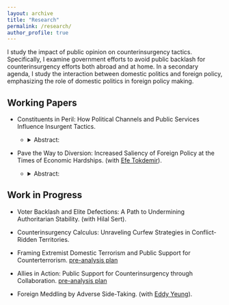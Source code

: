 ```yaml
---
layout: archive
title: "Research"
permalink: /research/
author_profile: true
---
```



I study the impact of public opinion on counterinsurgency tactics. Specifically, I examine government efforts to avoid public backlash for counterinsurgency efforts both abroad and at home. In a secondary agenda, I study the interaction between domestic politics and foreign policy, emphasizing the role of domestic politics in foreign policy making.


## Working Papers

- Constituents in Peril: How Political Channels and Public Services Influence Insurgent Tactics.
  -   <details>

        <summary>Abstract:</summary>
        Insurgents may risk their constituents' lives and protect themselves by conducting more indirect attacks against incumbent forces. Existing scholarship emphasizes the costs of civilian victimization on the responsible warring party. Extending this line of research, I ask under what conditions insurgent groups accept these costs, risking their own constituents' lives. I posit that insurgents employ riskier tactics that can put constituents' lives in danger when constituents are more likely to support the insurgency because of a lack of political channels and insufficient government public services. I test the implications of this theory using micro-level event data on construction and violence in Iraq from 2004 to 2009, survey data from Mosul after the city's liberation from the Islamic State, and cross-national data from over ninety conflicts from 1989 to 2013. I show that the increase in viable political channels, such as government centers or peace negotiations, exerts a substantial mitigating effect on the likelihood of insurgents engaging in indirect attacks within regions densely populated by their constituents. I also show that insurgents victimize civilians less when they do not provide public services better than the government. These outcomes highlight the broader significance of maintaining open political channels of communication with insurgent constituents and providing public services as the government, as they shape not only the relationship between the government and its citizens but also the dynamics between insurgent groups and their constituents.

- Pave the Way to Diversion: Increased Saliency of Foreign Policy at the Times of Economic Hardships. (with [Efe Tokdemir](https://www.efetokdemir.com/)).
  -   <details>

        <summary>Abstract:</summary>
        Most studies in diversionary use of force literature focus on drivers (e.g., economic crisis, presidential approvals) and target selection (e.g., rivals, human rights abusers, etc.), yet treat the public as passive followers of politics, who are ready to consume with whatever they are fed. This paper strongly challenges the ``passive audience'' assumption and theorizes about the preconditions of diversionary use of force by building a bridge between the motivations and actions to divert. We argue that when leaders have incentives to resort to the use of force abroad for diversionary purposes, they first need to increase the salience of foreign policy issues in the public sphere to pave the ground for the public to take the bait. We test this argument in the context of the US, using a mediation model between economic difficulties and the use of force abroad through increased salience of foreign policy issues by collecting presidential speeches from 1945 to 2019. Our findings show that leaders do not treat the public as passive consumers, but attempt to shape their predispositions first to have them convinced about the policy. In so doing, our paper contributes to the diversionary use of force literature in both theoretical and empirical ends: we do not only advance the theoretical mechanism by arguing that leaders also need to prepare the public for their strategy, but also provide a more accurate test by adopting a mediation model instead of a moderation one in testing the novel theoretical mechanism.

## Work in Progress
- Voter Backlash and Elite Defections: A Path to Undermining Authoritarian Stability. (with Hilal Sert).

- Counterinsurgency Calculus: Unraveling Curfew Strategies in Conflict-Ridden Territories.
  
- Framing Extremist Domestic Terrorism and Public Support for Counterterrorism. [pre-analysis plan](https://osf.io/x2r6d)

- Allies in Action: Public Support for Counterinsurgency through Collaboration. [pre-analysis plan](https://osf.io/vqzgr)

- Foreign Meddling by Adverse Side-Taking. (with [Eddy Yeung](https://eddy-yeung.github.io/)).


